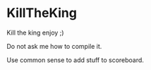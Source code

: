 # KillTheKing
Kill the king enjoy ;)

Do not ask me how to compile it.

Use common sense to add stuff to scoreboard.
